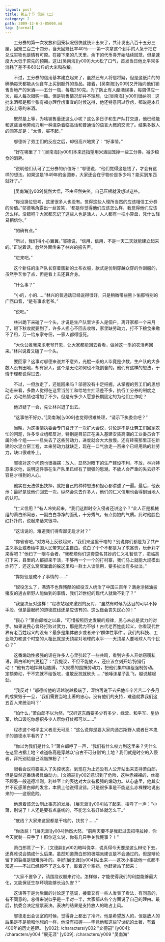 ```yaml
---
layout: post
title: 第五十节 信用（二）
category: 2
path: 2009-12-6-2-05000.md
tag: [normal]
---
```


　　工分券的第一次发放和回笼状况很快就统计出来了，共计发出八百十五分三厘，回笼三百三十四分，当天回笼比率40％——第一次拿这个到手的人急于把它兑成实物也是情有可原。在接下来的几天里，余下的代币券开始陆续回笼，但是速度大大低于原先的预期。这让[吴南海][y009]大大松了口气，首发当日他比平常多消耗了差不多60公斤的大米和杂粮。

　　不过，工分券的信用基本建立起来了，虽然还有人将信将疑，但是这纸片的的确确每天都能从伙食车上买到额外的食品。接着，[吴南海][y009]又开始向他们销售当地产的米酒——五分一瓶，每瓶250克。为了防止有人酗酒误事，每周供应一次，每人每次限购一瓶。但是销售情况却并不理想，让[吴南海][y009]很纳闷：这批米酒都是那个张有福办理俘虏事宜的时候送得，他还特意问过俘虏，都说是本县比较上等的米酒。

　　既然是上等，为啥销售量还这么小呢？这么多日子和生产队打交道，他已经能和这些当地劳动力用一种混杂着临高话和普通话的语言大概的交流了。结果多数人的回答却是：“太贵，买不起。”

　　邬德听了劳工们的反应之后，却很高兴地笑了：“好事情。”

　　“好在哪里了？”[吴南海][y009]本来还指望用米酒回笼掉一些工分券，减少粮食的消耗。

　　“说明他们认可了工分券的价值呀！”邬德说，“他们觉得这是钱了，才会有这样的想法。如果这是1949年的金圆券，大家还会在乎物价是多少吗？能买到东西就好了。”

　　[吴南海][y009]恍然大悟，不由哑然失笑。自己压根就没想过这些。

　　“你没换位思考，这里很多人也没有。觉得这些人理所当然的应该相信工分券的价值。”邬德嘴角露出一丝苦笑，“都是你觉得他们应该怎么样，我觉得他们应该怎么样。没错吧？大家都忘记了这些人也是活人，人人都有一把小算盘，凭什么轻易相信你。”

　　“的确有点。”

　　“所以，我们得小心翼翼。”邬德说，“信用，信用，不是一天二天就能建立起来的。”正说着话，忽然外面传来了林兴的报告声。

　　“进来吧。”

　　这个新任的生产队长穿着簇新的土布衣服，款式是仿制穿越众穿的作训服的，虽然手艺惨了点，但是看上去还算合身。

　　“什么事？”

　　“小的，小的……”林兴的普通话已经说得很好，只是稍微带些熊卜佑那特别的广西口音，“是有事求老爷。”

　　“说吧。”

　　林兴跪下来磕了一个头，才说是生产队里许多人是佃户，离开家都一个来月了，眼下秋收就要到了，许多人担心不回去收粮，家里缺劳动力，打不下粮食来缴不了租，万一给东家夺佃，一家人都得饿死。

　　“大伙公推我来求老爷开恩，让大家都能回去看看，做掉这一季的农活再回来。”林兴说着又磕了一个头。

　　要回家？这事对邬德来说并不意外，光棍一条的人毕竟是少数，生产队的大多数人没有田地，却有家人，这个是无论如何也不能割舍的。他们有这样的想法，于情于理都说得过去。

　　不过，一但放走了，还能回来吗？邬德没有十足把握。从掌握的劳工们的思想动态来看，多数人觉得在这里当劳工和给地主扛活差不多，执行工分券的制度之后，劳动热情也增加了不少。但是有多少人愿意长期固定的为他们工作呢？

　　他迟疑了一会，先让林兴退了出去。

　　“这事怕不好办。”[吴南海][y009]也觉得很难处理，“请示下执委会吧？”

　　当晚，为这事情执委会专门召开了一次扩大会议，讨论是不是让劳工们回家农忙的问题，许多专业组都反对，特别是目前正在进入基建安装高潮的工业委员会下属的各个组——一旦失去了这些劳动力，进度就会大大放慢。还有砖窑那里正在新建的水泥立窑工程，本来劳动力就缺乏，现在一口气放走一百来个已经用熟的壮劳力，缺口很难补上。

　　邬德对这个问题也很摇摆：放人，显然对眼下的生产建设不利，不放，林兴特意来求他，说明这件事在生产队里已经有了很强的思潮。不放人会严重的失去好不容易才得到的人心。

　　他实在无法做出抉择，就把自己的种种想法和担心都讲述了一遍。最后，他表示：最好是放他们回去一次。纵然会失去许多人，他们的仁义信用也会得到当地人的认可。

　　“仁义信用？”有人冷笑起来，“我们这群时空入侵者还讲这个？”此人正是机械组的萧白郎同志，一副白白净净的面孔，十分秀气，有点伪娘的气质。此时他脸色红扑扑的，说起来话来很冲。

　　“这话说的，难道我们得卑鄙无耻才对？”

　　“你省省吧，”对方马上反驳起来，“我们来这里干啥的？别说你们都是为了共产主义事业或者给中国人民带来民主自由。说白了个个不都是为了求富贵，玩萝莉才来得吧？”他扫了一眼与会者，“我都烦你们这套莫名其妙的仁义礼智信了，把临高打下来，县里的人都抓来干活，不够再一个一个的打村寨，我们马上就能大规模出炸药了，还这么窝窝囊囊的躲这里和一群土人谈信用，要多扯淡有多扯淡。”

　　“靠奴役是成不了事情的……”

　　“奴役怎么了，满清不也靠残酷的奴役汉人统治了中国三百年？满身涂猪油披猪皮的通古斯野人能做到的事情，我们21世纪的现代人就做不到了？”

　　“我坚决反对这样！”程栋站起来激烈的反对，“虽然有时候为达目的可以不择手段，但是最起码的道德底线还是应该有的。这么做会丧失民心的！”

　　“民心？”萧白郎嗤之以鼻，“可惜按照历史发展的规律，民心未必是武力的对手。如果说民心曾经打败过武力，那是武力不够！古代老百姓能起义，你看现代世界有老百姓起义的没有？最多是集体散步或者来个‘群体性事件’。我们的科技、工业能力和这个时空的人相比就是天顶星对地球的水平——天顶星人要地球人鸟个民心？”

　　这番煽动性极强的话在许多人心里引起了一些共鸣，看到许多人开始窃窃私语，萧白郎的气更粗了：“我提议，不但不能放人，还应该立刻开始‘狩猎行动’！”他有力地挥舞起胳膊，“大规模的围捕劳动力，把他们集中编组强制劳动。定额劳动，干不完就不给饭吃，谁敢反抗就砍头……”他唾沫星子乱飞，越说越起劲。

　　“我反对！”邬德听他的话越说越极端了，深怕再说下去把他辛辛苦苦二个多月的成果毁于一旦，“我们需要当地土著的忠心，没有他们的支持，难道就靠我们这五百人来统治吗？”

　　“怕什么，”萧白郎不以为然，“汉奸这东西要多少有多少，绿营、和平军、皇协军，给口饭吃你想招多少人帮你打仗都可以……”

　　程栋这个和平主义者忍无可忍：“这么说你是要大家向通古斯野人或者日本鬼子的道德水平看齐了？”

　　“你以为我们是什么？”萧白郎哼了一声，“我们有什么权力到这里来？凭什么在这里占据土地？难道临高是穿越众‘自古不可分割’的土地？我们就是时空的入侵者，拜托别给自己涂脂抹粉了！”

　　眼看会议将要进入了失控状态。到现在为止还没有人公开站出来支持萧白郎，但是显然这番话极具煽动力。[文德嗣][y002]意识到了危险，这种赤裸裸的，丝毫不顾忌一般道德准则，利益至上的表达对大众有极强的煽动力。从心底里，他其实并不反感萧白郎的发言，本质上他说得没错，只是很多事是不能这么赤裸裸地说出来的——这很危险。

　　他想着该怎么制止事态的发展，[展无涯][y004]站了起来，招呼了一声：“小萧，别说了！人还是要有点底线的，不能怎么有好处就怎么干。”

　　“底线？大家来这里都是干啥的，扶贫？……”

　　“你放屁！”[展无涯][y004]勃然大怒，“前两天要不是我赶过去把电拉掉，你今天就剩一只手了！照你这么说，你有几只手关我屁事？！”

　　萧白郎蔫了一下，[文德嗣][y002]暗叫侥幸，说真得今天要是这么辩论下去，还真难说会搞成什么后果。虽然知道萧白郎的极端派建议是不会通过的。但是辩论留下的裂痕是很难弥补的。幸好[展无涯][y004]站出来——这次小事故他一点都不知道——不过已经顾不了这么多了，趁着这个空挡，他赶紧站了起来：

　　“大家不要争了，请围绕议题来讨论。怎样做，才能使得我们的利益能够最大化，又能保证生存环境能够长治久安？”

　　这话等于是为后面的讨论定了基调，接着又有一些人发表了看法，有同意的，有不同意的，总得来说似乎是一半对一半，大家都从各个方面说了自己的理由。最后，执委会决定投票表决。表决的结果是支持放人的略占上风。

　　邬德走出会议室的时候，觉得身上都出了冷汗。他是希望放人的，但是放人的后果是不是能和他想的一样，他没有把握——毕竟他和这些17世纪的土著，有着400年的历史差距。
[y002]: /characters/y002 "文德嗣"
[y004]: /characters/y004 "展无涯"
[y009]: /characters/y009 "吴南海"
